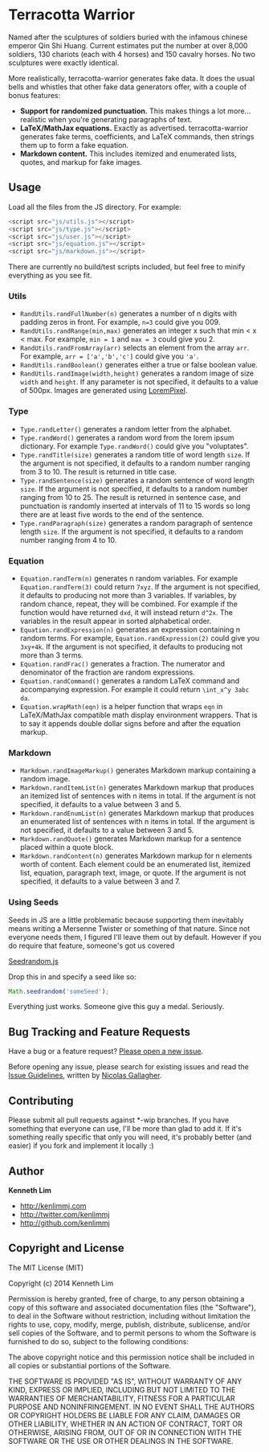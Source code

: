 Terracotta Warrior
==================

Named after the sculptures of soldiers buried with the infamous chinese emperor Qin Shi Huang. Current estimates put the number at over 8,000 soldiers, 130 chariots (each with 4 horses) and 150 cavalry horses. No two sculptures were exactly identical.

More realistically, terracotta-warrior generates fake data. It does the usual bells and whistles that other fake data generators offer, with a couple of bonus features:

- **Support for randomized punctuation.** This makes things a lot more&hellip; realistic when you're generating paragraphs of text.
- **LaTeX/MathJax equations.** Exactly as advertised. terracotta-warrior generates fake terms, coefficients, and LaTeX commands, then strings them up to form a fake equation.
- **Markdown content.** This includes itemized and enumerated lists, quotes, and markup for fake images.

## Usage
Load all the files from the JS directory. For example:
```javascript
<script src="js/utils.js"></script>
<script src="js/type.js"></script>
<script src="js/user.js"></script>
<script src="js/equation.js"></script>
<script src="js/markdown.js"></script>
```
There are currently no build/test scripts included, but feel free to minify everything as you see fit.

### Utils

- ``RandUtils.randFullNumber(n)`` generates a number of n digits with padding zeros in front. For example, ``n=3`` could give you 009.
- ``RandUtils.randRange(min,max)`` generates an integer x such that min < x < max. For example, ``min = 1`` and ``max = 3`` could give you 2.
- ``RandUtils.randFromArray(arr)`` selects an element from the array ``arr``. For example, ``arr = ['a','b','c']`` could give you ``'a'``.
- ``RandUtils.randBoolean()`` generates either a true or false boolean value.
- ``RandUtils.randImage(width,height)`` generates a random image of size ``width`` and ``height``. If any parameter is not specified, it defaults to a value of 500px. Images are generated using [LoremPixel](http://lorempixel.com).

### Type

- ``Type.randLetter()`` generates a random letter from the alphabet.
- ``Type.randWord()`` generates a random word from the lorem ipsum dictionary. For example ``Type.randWord()`` could give you "voluptates".
- ``Type.randTitle(size)`` generates a random title of word length ``size``. If the argument is not specified, it defaults to a random number ranging from 3 to 10. The result is returned in title case.
- ``Type.randSentence(size)`` generates a random sentence of word length ``size``. If the argument is not specified, it defaults to a random number ranging from 10 to 25. The result is returned in sentence case, and punctuation is randomly inserted at intervals of 11 to 15 words so long there are at least five words to the end of the sentence.
- ``Type.randParagraph(size)`` generates a random paragraph of sentence length ``size``. If the argument is not specified, it defaults to a random number ranging from 4 to 10.

### Equation

- ``Equation.randTerm(n)`` generates n random variables. For example ``Equation.randTerm(3)`` could return ``7xyz``. If the argument is not specified, it defaults to producing not more than 3 variables. If variables, by random chance, repeat, they will be combined. For example if the function would have returned ``dxd``, it will instead return ``d^2x``. The variables in the result appear in sorted alphabetical order.
- ``Equation.randExpression(n)`` generates an expression containing n random terms. For example, ``Equation.randExpression(2)`` could give you ``3xy+4k``. If the argument is not specified, it defaults to producing not more than 3 terms.
- ``Equation.randFrac()`` generates a fraction. The numerator and denominator of the fraction are random expressions.
- ``Equation.randCommand()`` generates a random LaTeX command and accompanying expression. For example it could return ``\int_x^y 3abc da``.
- ``Equation.wrapMath(eqn)`` is a helper function that wraps ``eqn`` in LaTeX/MathJax compatible math display environment wrappers. That is to say it appends double dollar signs before and after the equation markup.

### Markdown

- ``Markdown.randImageMarkup()`` generates Markdown markup containing a random image.
- ``Markdown.randItemList(n)`` generates Markdown markup that produces an itemized list of sentences with n items in total. If the argument is not specified, it defaults to a value between 3 and 5.
- ``Markdown.randEnumList(n)`` generates Markdown markup that produces an enumerated list of sentences with n items in total. If the argument is not specified, it defaults to a value between 3 and 5.
- ``Markdown.randQuote()`` generates Markdown markup for a sentence placed within a quote block.
- ``Markdown.randContent(n)`` generates Markdown markup for n elements worth of content. Each element could be an enumerated list, itemized list, equation, paragraph text, image, or quote. If the argument is not specified, it defaults to a value between 3 and 7.

### Using Seeds

Seeds in JS are a little problematic because supporting them inevitably means writing a Mersenne Twister or something of that nature. Since not everyone needs them, I figured I'll leave them out by default. However if you do require that feature, someone's got us covered

[Seedrandom.js](https://github.com/davidbau/seedrandom)

Drop this in and specify a seed like so:
```javascript
Math.seedrandom('someSeed');
```
Everything just works. Someone give this guy a medal. Seriously.

## Bug Tracking and Feature Requests

Have a bug or a feature request? [Please open a new issue](https://github.com/kenlimmj/terracotta-warrior/issues).

Before opening any issue, please search for existing issues and read the [Issue Guidelines](https://github.com/necolas/issue-guidelines), written by [Nicolas Gallagher](https://github.com/necolas/).

## Contributing

Please submit all pull requests against *-wip branches. If you have something that everyone can use, I'll be more than glad to add it. If it's something really specific that only you will need, it's probably better (and easier) if you fork and implement it locally :)

## Author

**Kenneth Lim**
+ http://kenlimmj.com
+ http://twitter.com/kenlimmj
+ http://github.com/kenlimmj

## Copyright and License

The MIT License (MIT)

Copyright (c) 2014 Kenneth Lim

Permission is hereby granted, free of charge, to any person obtaining a copy
of this software and associated documentation files (the "Software"), to deal
in the Software without restriction, including without limitation the rights
to use, copy, modify, merge, publish, distribute, sublicense, and/or sell
copies of the Software, and to permit persons to whom the Software is
furnished to do so, subject to the following conditions:

The above copyright notice and this permission notice shall be included in all
copies or substantial portions of the Software.

THE SOFTWARE IS PROVIDED "AS IS", WITHOUT WARRANTY OF ANY KIND, EXPRESS OR
IMPLIED, INCLUDING BUT NOT LIMITED TO THE WARRANTIES OF MERCHANTABILITY,
FITNESS FOR A PARTICULAR PURPOSE AND NONINFRINGEMENT. IN NO EVENT SHALL THE
AUTHORS OR COPYRIGHT HOLDERS BE LIABLE FOR ANY CLAIM, DAMAGES OR OTHER
LIABILITY, WHETHER IN AN ACTION OF CONTRACT, TORT OR OTHERWISE, ARISING FROM,
OUT OF OR IN CONNECTION WITH THE SOFTWARE OR THE USE OR OTHER DEALINGS IN THE
SOFTWARE.
